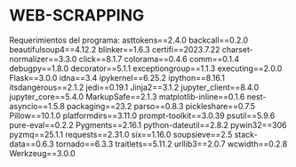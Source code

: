 # WEB-SCRAPPING
  Requerimientos del programa:
asttokens==2.4.0
backcall==0.2.0
beautifulsoup4==4.12.2
blinker==1.6.3
certifi==2023.7.22
charset-normalizer==3.3.0
click==8.1.7
colorama==0.4.6
comm==0.1.4
debugpy==1.8.0
decorator==5.1.1
exceptiongroup==1.1.3
executing==2.0.0
Flask==3.0.0
idna==3.4
ipykernel==6.25.2
ipython==8.16.1
itsdangerous==2.1.2
jedi==0.19.1
Jinja2==3.1.2
jupyter_client==8.4.0
jupyter_core==5.4.0
MarkupSafe==2.1.3
matplotlib-inline==0.1.6
nest-asyncio==1.5.8
packaging==23.2
parso==0.8.3
pickleshare==0.7.5
Pillow==10.1.0
platformdirs==3.11.0
prompt-toolkit==3.0.39
psutil==5.9.6
pure-eval==0.2.2
Pygments==2.16.1
python-dateutil==2.8.2
pywin32==306
pyzmq==25.1.1
requests==2.31.0
six==1.16.0
soupsieve==2.5
stack-data==0.6.3
tornado==6.3.3
traitlets==5.11.2
urllib3==2.0.7
wcwidth==0.2.8
Werkzeug==3.0.0
